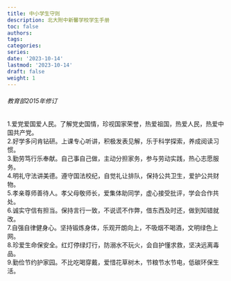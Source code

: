 ```yaml
---
title: 中小学生守则
description: 北大附中新馨学校学生手册
toc: false
authors:
tags:
categories:
series:
date: '2023-10-14'
lastmod: '2023-10-14'
draft: false
weight: 1
---
```

###### 教育部2015年修订
1.爱党爱国爱人民。了解党史国情，珍视国家荣誉，热爱祖国，热爱人民，热爱中国共产党。  
2.好学多问肯钻研。上课专心听讲，积极发表见解，乐于科学探索，养成阅读习惯。  
3.勤劳笃行乐奉献。自己事自己做，主动分担家务，参与劳动实践，热心志愿服务。  
4.明礼守法讲美德。遵守国法校纪，自觉礼让排队，保持公共卫生，爱护公共财物。  
5.孝亲尊师善待人。孝父母敬师长，爱集体助同学，虚心接受批评，学会合作共处。  
6.诚实守信有担当。保持言行一致，不说谎不作弊，借东西及时还，做到知错就改。  
7.自强自律健身心。坚持锻炼身体，乐观开朗向上，不吸烟不喝酒，文明绿色上网。  
8.珍爱生命保安全。红灯停绿灯行，防溺水不玩火，会自护懂求救，坚决远离毒品。  
9.勤俭节约护家园。不比吃喝穿戴，爱惜花草树木，节粮节水节电，低碳环保生活。  
